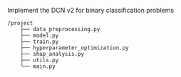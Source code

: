 Implement the DCN v2 for binary classification problems
```
/project
    ├── data_preprocessing.py
    ├── model.py
    ├── train.py
    ├── hyperparameter_optimization.py
    ├── shap_analysis.py
    ├── utils.py
    └── main.py
```

